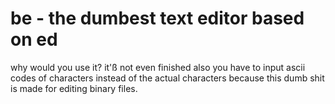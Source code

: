 # be - the dumbest text editor based on ed
why would you use it? it'ß not even finished also you have to input ascii codes of characters instead of the actual characters because this dumb shit is made for editing binary files.
